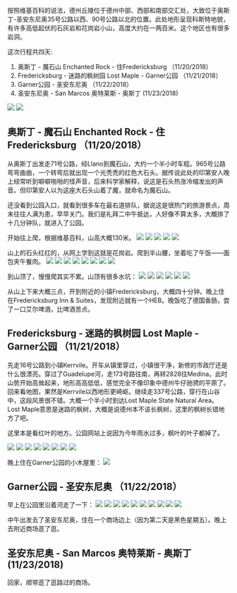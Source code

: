 

按照维基百科的说法，德州丘陵位于德州中部、西部和南部交汇处，大致位于奥斯丁-圣安东尼奥35号公路以西、90号公路以北的位置。此处地形呈现科斯特地貌，有许多高低起伏的石灰岩和花岗岩小山，高度大约在一两百米。这个地区也有很多岩洞。

这次行程共四天:

1. 奥斯丁 - 魔石山 Enchanted Rock - 住Fredericksburg （11/20/2018）
2. Fredericksburg - 迷路的枫树园 Lost Maple - Garner公园 （11/21/2018）
3. Garner公园 - 圣安东尼奥 （11/22/2018）
4. 圣安东尼奥 - San Marcos 奥特莱斯 - 奥斯丁 (11/23/2018)

![](/images/2018-11-23-Hill-Country/hill-country-map-1.jpg)
![](/images/2018-11-23-Hill-Country/hill-country-map-2.jpg)

## 奥斯丁 - 魔石山 Enchanted Rock - 住Fredericksburg （11/20/2018）

从奥斯丁出发走71号公路，经Llano到魔石山，大约一个半小时车程。965号公路弯弯曲曲，一个转弯后就出现一个光秃秃的红色大石头。据传说此处的印第安人晚上经常听到噼噼啪啪的怪声音，后来科学家解释，说这是石头热涨冷缩发出的声音。但印第安人以为这座大石头山着了魔，就命名为魔石山。

还没看到公园入口，就看到很多车在最右道排队，据说这是很热门的旅游景点，周末往往人满为患，早早关门。我们是礼拜二中午抵达，人好像不算太多，大概排了十几分钟队，就进入了公园。

开始往上爬，根据维基百科，山高大概130米。
![](/images/2018-11-23-Hill-Country/DSC_0119.JPG)
![](/images/2018-11-23-Hill-Country/DSC_0123.JPG)
![](/images/2018-11-23-Hill-Country/DSC_0130.JPG)
![](/images/2018-11-23-Hill-Country/DSC_0134.JPG)
![](/images/2018-11-23-Hill-Country/DSC_0144.JPG)

山上的石头红红的，从网上学到这就是花岗岩。爬到半山腰，坐着吃了午饭——面包夹午餐肉。
![](/images/2018-11-23-Hill-Country/DSC_0147.JPG)
![](/images/2018-11-23-Hill-Country/DSC_0155.JPG)
![](/images/2018-11-23-Hill-Country/DSC_0156.JPG)
![](/images/2018-11-23-Hill-Country/DSC_0161.JPG)
![](/images/2018-11-23-Hill-Country/DSC_0169.JPG)
![](/images/2018-11-23-Hill-Country/DSC_0176.JPG)
![](/images/2018-11-23-Hill-Country/DSC_0181.JPG)
![](/images/2018-11-23-Hill-Country/DSC_0185.JPG)

到山顶了，慢慢爬其实不累。山顶有很多水坑：
![](/images/2018-11-23-Hill-Country/DSC_0202.JPG)
![](/images/2018-11-23-Hill-Country/DSC_0205.JPG)
![](/images/2018-11-23-Hill-Country/DSC_0217.JPG)
![](/images/2018-11-23-Hill-Country/DSC_0225.JPG)
![](/images/2018-11-23-Hill-Country/DSC_0230.JPG)
![](/images/2018-11-23-Hill-Country/DSC_0241.JPG)

从山上下来大概三点，开到附近的小镇Fredericksburg，大概四十分钟。晚上住在Fredericksburg Inn & Suites，发现附近就有一个HEB。晚饭吃了德国香肠，尝了一口艾尔啤酒，比啤酒苦点。

## Fredericksburg - 迷路的枫树园 Lost Maple - Garner公园 （11/21/2018）

先走16号公路到小镇Kerrvile。开车从镇里穿过，小镇很干净，新修的市政厅还是什么很漂亮。穿过了Guadelupe河，走173号路往南，再转2828往Medina。此时山势开始高耸起来，地形高高低低，感觉完全不像印象中德州牛仔驰骋的平原了。回来看地图，果然是Kerrvile以西地形更崎岖。继续走337号公路，穿行在山谷中，这段风景很不错。大概一个半小时到达Lost Maple State Natural Area。Lost Maple意思是迷路的枫树，大概是说德州本不该长枫树，这里的枫树长错地方了吧。

这里本是看红叶的地方。公园网站上说因为今年雨水过多，枫叶的叶子都掉了。

![](/images/2018-11-23-Hill-Country/DSC_0263.JPG)
![](/images/2018-11-23-Hill-Country/DSC_0275.JPG)
![](/images/2018-11-23-Hill-Country/DSC_0281.JPG)
![](/images/2018-11-23-Hill-Country/DSC_0297.JPG)
![](/images/2018-11-23-Hill-Country/DSC_0334.JPG)
![](/images/2018-11-23-Hill-Country/DSC_0336.JPG)
![](/images/2018-11-23-Hill-Country/DSC_0342.JPG)
![](/images/2018-11-23-Hill-Country/DSC_0398.JPG)

晚上住在Garner公园的小木屋里：
![](/images/2018-11-23-Hill-Country/DSC_0406.JPG)

## Garner公园 - 圣安东尼奥 （11/22/2018）
早上在公园里沿着河走了一下：
![](/images/2018-11-23-Hill-Country/DSC_0398.JPG)
![](/images/2018-11-23-Hill-Country/DSC_0406.JPG)
![](/images/2018-11-23-Hill-Country/DSC_0438.JPG)
![](/images/2018-11-23-Hill-Country/DSC_0439.JPG)
![](/images/2018-11-23-Hill-Country/DSC_0460.JPG)
![](/images/2018-11-23-Hill-Country/DSC_0463.JPG)
![](/images/2018-11-23-Hill-Country/DSC_0465.JPG)
![](/images/2018-11-23-Hill-Country/DSC_0473.JPG)
![](/images/2018-11-23-Hill-Country/DSC_0477.JPG)
![](/images/2018-11-23-Hill-Country/DSC_0487.JPG)

中午出发去了圣安东尼奥，住在一个商场边上（因为第二天是黑色星期五）。晚上去附近商场逛了逛。

## 圣安东尼奥 - San Marcos 奥特莱斯 - 奥斯丁 (11/23/2018)

回家，顺带逛了逛路过的商场。






